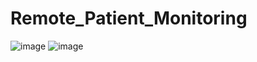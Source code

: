 # Remote_Patient_Monitoring

![image](https://user-images.githubusercontent.com/92677460/186687810-01b391c7-50f8-4b1a-bfa2-7995c819615c.png) ![image](https://user-images.githubusercontent.com/92677460/186687940-c7f1febc-70f9-4c09-8a70-2b0a651ed28f.png)

